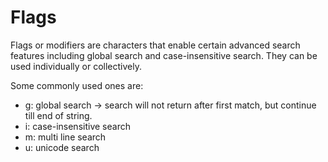 # Flags
Flags or modifiers are characters that enable certain advanced search features including global search and case-insensitive search. They can be used individually or collectively.

Some commonly used ones are:
- g: global search -> search will not return after first match, but continue till end of string.
- i: case-insensitive search
- m: multi line search
- u: unicode search